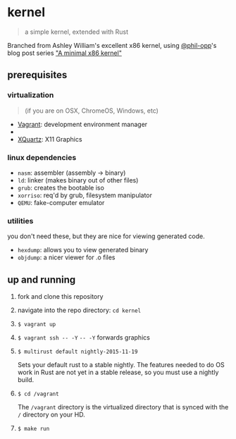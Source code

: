 # kernel
> a simple kernel, extended with Rust 

Branched from Ashley William's excellent x86 kernel, using [@phil-opp][2]'s blog post series ["A minimal x86 kernel"][1]

## prerequisites

### virtualization
> (if you are on OSX, ChromeOS, Windows, etc)

- [Vagrant]: development environment manager
- [VirtualBox]: virtualizer
- [XQuartz]: X11 Graphics

### linux dependencies
- `nasm`: assembler (assembly -> binary)
- `ld`: linker (makes binary out of other files)
- `grub`: creates the bootable iso
- `xorriso`: req'd by grub, filesystem manipulator
- `QEMU`: fake-computer emulator

### utilities
you don't need these, but they are nice for viewing
generated code.

- `hexdump`: allows you to view generated binary
- `objdump`: a nicer viewer for .o files

## up and running

1. fork and clone this repository
2. navigate into the repo directory: `cd kernel`
3. `$ vagrant up`
4. `$ vagrant ssh -- -Y`
    `-- -Y` forwards graphics
5. `$ multirust default nightly-2015-11-19`
    
    Sets your default rust to a stable nightly. 
    The features needed to do OS work in Rust are
    not yet in a stable release, so you must use
    a nightly build.

6. `$ cd /vagrant`

    The `/vagrant` directory is the virtualized directory
    that is synced with the `/` directory on your HD.

7. `$ make run`

[Vagrant]: https://www.vagrantup.com/
[VirtualBox]: https://www.virtualbox.org/
[XQuartz]: http://www.xquartz.org/
[1]: http://blog.phil-opp.com/rust-os/multiboot-kernel.html
[2]: https://github.com/phil-opp
